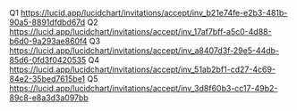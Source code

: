 Q1 https://lucid.app/lucidchart/invitations/accept/inv_b21e74fe-e2b3-481b-90a5-8891dfdbd67d
Q2 https://lucid.app/lucidchart/invitations/accept/inv_17af7bff-a5c0-4d88-b6d0-9a293ae860f4
Q3 https://lucid.app/lucidchart/invitations/accept/inv_a8407d3f-29e5-44db-85d6-0fd3f0420535
Q4 https://lucid.app/lucidchart/invitations/accept/inv_51ab2bf1-cd27-4c69-84e2-35bed7615be1
Q5 https://lucid.app/lucidchart/invitations/accept/inv_3d8f60b3-cc17-49b2-89c8-e8a3d3a097bb

